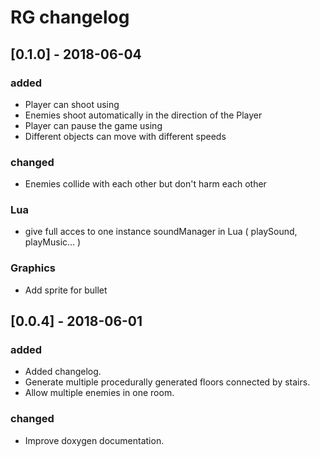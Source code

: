 # RG changelog

## [0.1.0] - 2018-06-04
### added
 - Player can shoot using <Space>
 - Enemies shoot automatically in the direction of the Player
 - Player can pause the game using <Esc>
 - Different objects can move with different speeds

### changed
 - Enemies collide with each other but don't harm each other

### Lua
 - give full acces to one instance soundManager in Lua ( playSound, playMusic... )

### Graphics
 - Add sprite for bullet

## [0.0.4] - 2018-06-01
### added
- Added changelog.
- Generate multiple procedurally generated floors connected by stairs.
- Allow multiple enemies in one room.

### changed
- Improve doxygen documentation.
